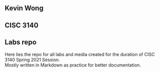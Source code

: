## Kevin Wong
## CISC 3140
## Labs repo

Here lies the repo for all labs and media created for the duration of CISC 3140 Spring 2021 Session.  
Mostly written in Markdown as practice for better documentation.
